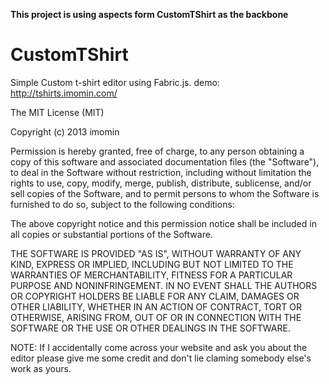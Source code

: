 **This project is using aspects form CustomTShirt as the backbone**

CustomTShirt
============

Simple Custom t-shirt editor using Fabric.js. 
demo: http://tshirts.imomin.com/


The MIT License (MIT)

Copyright (c) 2013 imomin

Permission is hereby granted, free of charge, to any person obtaining a copy
of this software and associated documentation files (the "Software"), to deal
in the Software without restriction, including without limitation the rights
to use, copy, modify, merge, publish, distribute, sublicense, and/or sell
copies of the Software, and to permit persons to whom the Software is
furnished to do so, subject to the following conditions:

The above copyright notice and this permission notice shall be included in
all copies or substantial portions of the Software.

THE SOFTWARE IS PROVIDED "AS IS", WITHOUT WARRANTY OF ANY KIND, EXPRESS OR
IMPLIED, INCLUDING BUT NOT LIMITED TO THE WARRANTIES OF MERCHANTABILITY,
FITNESS FOR A PARTICULAR PURPOSE AND NONINFRINGEMENT. IN NO EVENT SHALL THE
AUTHORS OR COPYRIGHT HOLDERS BE LIABLE FOR ANY CLAIM, DAMAGES OR OTHER
LIABILITY, WHETHER IN AN ACTION OF CONTRACT, TORT OR OTHERWISE, ARISING FROM,
OUT OF OR IN CONNECTION WITH THE SOFTWARE OR THE USE OR OTHER DEALINGS IN
THE SOFTWARE.

NOTE:
If I accidentally come across your website and ask you about the editor please give me some credit and don't lie claming somebody else's work as yours.
